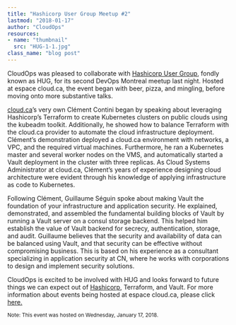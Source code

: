 ```yaml
---
title: "Hashicorp User Group Meetup #2"
lastmod: "2018-01-17"
author: "CloudOps"
resources:
- name: "thumbnail"
  src: "HUG-1-1.jpg"
class_name: "blog post"
---
```


<p> CloudOps was pleased to collaborate with <a href="https://www.meetup.com/Montreal-HashiCorp-User-Group/" target="_blank">Hashicorp User Group</a>, fondly known as HUG, for its second DevOps Montreal meetup last night. Hosted at espace cloud.ca, the event began with beer, pizza, and mingling, before moving onto more substantive talks.</p>

<p><a href="https://cloud.ca" target="_blank">cloud.ca</a>’s very own Clément Contini began by speaking about leveraging Hashicorp’s Terraform to create Kubernetes clusters on public clouds using the kubeadm toolkit. Additionally, he showed how to balance Terraform with the cloud.ca provider to automate the cloud infrastructure deployment. Clément’s demonstration deployed a cloud.ca environment with networks, a VPC, and the required virtual machines. Furthermore, he ran a Kubernetes master and several worker nodes on the VMS, and automatically started a Vault deployment in the cluster with three replicas. As Cloud Systems Administrator at cloud.ca, Clément’s years of experience designing cloud architecture were evident through his knowledge of applying infrastructure as code to Kubernetes.</p>

<p>Following Clément, Guillaume Séguin spoke about making Vault the foundation of your infrastructure and application security. He explained, demonstrated, and assembled the fundamental building blocks of Vault by running a Vault server on a consul storage backend. This helped him establish the value of Vault backend for secrecy, authentication, storage, and audit. Guillaume believes that the security and availability of data can be balanced using Vault, and that security can be effective without compromising business. This is based on his experience as a consultant specializing in application security at CN, where he works with corporations to design and implement security solutions.</p>

<p>CloudOps is excited to be involved with HUG and looks forward to future things we can expect out of <a href="https://www.hashicorp.com/" target="_blank">Hashicorp</a>, Terraform, and Vault. For more information about events being hosted at espace cloud.ca, please click <a href="https://www.facebook.com/Centre-cloudca-210529725681957/" target="_blank">here.</a></p>

<p><small>Note: This event was hosted on Wednesday, January 17, 2018. </small></p>